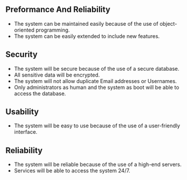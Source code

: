 ## Preformance And Reliability

-   The system can be maintained easily because of the use of object-oriented programming.
-   The system can be easily extended to include new features.

## Security

-   The system will be secure because of the use of a secure database.
-   All sensitive data will be encrypted.
-   The system will not allow duplicate Email addresses or Usernames.
-   Only administrators as human and the system as boot will be able to access the database.

## Usability

-   The system will be easy to use because of the use of a user-friendly interface.

## Reliability

-   The system will be reliable because of the use of a high-end servers.
-   Services will be able to access the system 24/7.